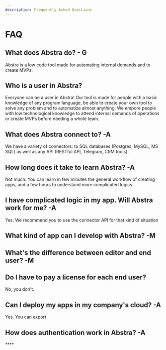 ```yaml
---
description: Frequently Asked Questions
---
```


# FAQ

## **What does Abstra do? - G**

Abstra is a low code tool made for automating internal demands and to create MVPs.

## **Who is a user in Abstra?**

Everyone can be a user in Abstra! Our tool is made for people with a basic knowledge of any program language, be able to create your own tool to solve any problem and to automatize almost anything. We empore people with low technological knowledge to attend internal demands of operations or create MVPs before needing a whole team.

## **What does Abstra connect to? -A**

We have a variety of connectors: to SQL databases \(Postgres, MySQL, MS SQL\) as well as any API \(RESTful API, Telegram, CRM tools\). 

## **How long does it take to learn Abstra? -A**

Not much. You can learn in few minutes the general workflow of creating apps, and a few hours to understand more complicated logics.

## **I have complicated logic in my app. Will Abstra work for me? -A**

Yes. We recommend you to use the connector API for that kind of situation

##  **What kind of app can I develop with Abstra? -M**

## **What's the difference between editor and end user? -M**

## Do I have to pay a license for each end user?

No, you don't.

## Can I deploy my apps in my company's cloud? -A

Yes. You can export 

## **How does authentication work in Abstra? -A**

\*\*\*\*

